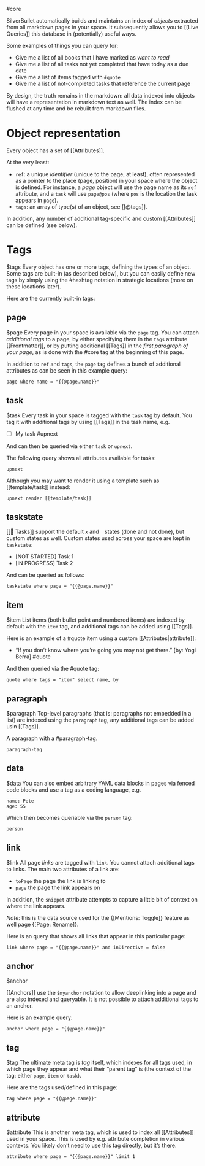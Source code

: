 #core

SilverBullet automatically builds and maintains an index of _objects_ extracted from all markdown pages in your space. It subsequently allows you to [[Live Queries]] this database in (potentially) useful ways.

Some examples of things you can query for:
* Give me a list of all books that I have marked as _want to read_
* Give me a list of all tasks not yet completed that have today as a due date
* Give me a list of items tagged with `#quote`
* Give me a list of not-completed tasks that reference the current page

By design, the truth remains in the markdown: all data indexed into objects will have a representation in markdown text as well. The index can be flushed at any time and be rebuilt from markdown files.

# Object representation
Every object has a set of [[Attributes]].

At the very least:
* `ref`: a unique _identifier_ (unique to the page, at least), often represented as a pointer to the place (page, position) in your space where the object is defined. For instance, a _page_ object will use the page name as its `ref` attribute, and a `task` will use `page@pos` (where `pos` is the location the task appears in `page`).
* `tags`: an array of type(s) of an object, see [[@tags]].

In addition, any number of additional tag-specific and custom [[Attributes]] can be defined (see below).

# Tags
$tags
Every object has one or more tags, defining the types of an object. Some tags are built-in (as described below), but you can easily define new tags by simply using the #hashtag notation in strategic locations (more on these locations later).

Here are the currently built-in tags:

## page
$page
Every page in your space is available via the `page` tag. You can attach _additional tags_ to a page, by either specifying them in the `tags` attribute [[Frontmatter]], or by putting additional [[Tags]] in the _first paragraph of your page_, as is done with the #core tag at the beginning of this page.

In addition to `ref` and `tags`, the `page` tag defines a bunch of additional attributes as can be seen in this example query:

```query
page where name = "{{@page.name}}"
```

## task
$task
Every task in your space is tagged with the `task` tag by default. You tag it with additional tags by using [[Tags]] in the task name, e.g.

* [ ] My task #upnext 

And can then be queried via either `task` or `upnext`. 

The following query shows all attributes available for tasks:

```query
upnext
```
Although you may want to render it using a template such as [[template/task]] instead:

```query
upnext render [[template/task]]
```

## taskstate
[[🔌 Tasks]] support the default `x` and ` ` states (done and not done), but custom states as well. Custom states used across your space are kept in `taskstate`:

* [NOT STARTED] Task 1
* [IN PROGRESS] Task 2

And can be queried as follows:

```query
taskstate where page = "{{@page.name}}"
```

## item
$item
List items (both bullet point and numbered items) are indexed by default with the `item` tag, and additional tags can be added using [[Tags]].

Here is an example of a #quote item using a custom [[Attributes|attribute]]:

* “If you don’t know where you’re going you may not get there.” [by: Yogi Berra] #quote

And then queried via the #quote tag:

```query 
quote where tags = "item" select name, by
```

## paragraph
$paragraph
Top-level paragraphs (that is: paragraphs not embedded in a list) are indexed using the `paragraph` tag, any additional tags can be added usin [[Tags]].

A paragraph with a #paragraph-tag.

```query
paragraph-tag
```

## data
$data
You can also embed arbitrary YAML data blocks in pages via fenced code blocks and use a tag as a coding language, e.g.

```#person
name: Pete
age: 55
```

Which then becomes queriable via the `person` tag:

```query
person 
```

## link
$link
All page _links_ are tagged with `link`. You cannot attach additional tags to links. The main two attributes of a link are:

* `toPage` the page the link is linking _to_
* `page` the page the link appears on

In addition, the `snippet` attribute attempts to capture a little bit of context on where the link appears.

_Note_: this is the data source used for the {[Mentions: Toggle]} feature as well page {[Page: Rename]}.

Here is an query that shows all links that appear in this particular page:

```query
link where page = "{{@page.name}}" and inDirective = false 
```

## anchor
$anchor

[[Anchors]] use the `$myanchor` notation to allow deeplinking into a page and are also indexed and queryable. It is not possible to attach additional tags to an anchor.

Here is an example query:

```query
anchor where page = "{{@page.name}}"
```

## tag
$tag
The ultimate meta tag is _tag_ itself, which indexes for all tags used, in which page they appear and what their “parent tag” is (the context of the tag: either `page`, `item` or `task`).

Here are the tags used/defined in this page:

```query
tag where page = "{{@page.name}}" 
```

## attribute
$attribute
This is another meta tag, which is used to index all [[Attributes]] used in your space. This is used by e.g. attribute completion in various contexts. You likely don’t need to use this tag directly, but it’s there.

```query
attribute where page = "{{@page.name}}" limit 1 
```
